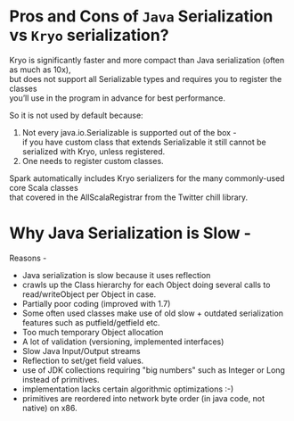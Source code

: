 # Pros and Cons of `Java` Serialization vs `Kryo` serialization?  

Kryo is significantly faster and more compact than Java serialization (often as much as 10x),  
but does not support all Serializable types and requires you to register the classes  
you’ll use in the program in advance for best performance.  

So it is not used by default because:

1. Not every java.io.Serializable is supported out of the box -  
  if you have custom class that extends Serializable it still cannot be serialized with Kryo, unless registered.  
2. One needs to register custom classes.  

Spark automatically includes Kryo serializers for the many commonly-used core Scala classes  
that covered in the AllScalaRegistrar from the Twitter chill library.  

# Why Java Serialization is Slow - 

Reasons -  
- Java serialization is slow because it uses reflection
- crawls up the Class hierarchy for each Object doing several calls to read/writeObject per Object in case.
- Partially poor coding (improved with 1.7)
- Some often used classes make use of old slow + outdated serialization features such as putfield/getfield etc.
- Too much temporary Object allocation
- A lot of validation (versioning, implemented interfaces)
- Slow Java Input/Output streams
- Reflection to set/get field values.
- use of JDK collections requiring "big numbers" such as Integer or Long instead of primitives.
- implementation lacks certain algorithmic optimizations :-)
- primitives are reordered into network byte order (in java code, not native) on x86.

